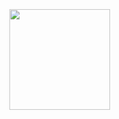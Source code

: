 <img height="180em" src="https://github-readme-stats.vercel.app/api?username=Allan-FM&show_icons=true&theme=dracula&include_all_commits=true&count_private=true"/>
